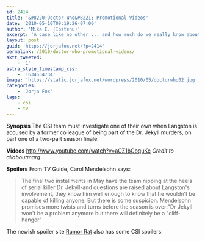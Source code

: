```yaml
---
id: 2414
title: '&#8220;Doctor Who&#8221; Promotional Videos'
date: '2010-05-10T09:19:26-07:00'
author: 'Mika E. (Ipstenu)'
excerpt: 'A case like no other ... and how much do we really know about Langston? Talk about this Thursday''s ep here!'
layout: post
guid: 'https://jorjafox.net/?p=2414'
permalink: /2010/doctor-who-promotional-videos/
aktt_tweeted:
    - '1'
astra_style_timestamp_css:
    - '1634534734'
image: 'https://static.jorjafox.net/wordpress/2010/05/doctorwho02.jpg'
categories:
    - 'Jorja Fox'
tags:
    - csi
    - tv
---
```


<strong>Synopsis</strong>
The CSI team must investigate one of their own when Langston is accused by a former colleague of being part of the Dr. Jekyll murders, on part one of a two-part season finale.

<strong>Videos</strong>
http://www.youtube.com/watch?v=aCZ1bCbquKc
<em>Credit to allaboutmarg</em>

<strong>Spoilers</strong>
From TV Guide, Carol Mendelsohn says:
<blockquote>The final two installments in May have the team nipping at the heels of serial killer Dr. Jekyll-and questions are raised about Langston's involvement, they know him well enough to know that he wouldn't be capable of killing anyone. But there is some suspicion. Mendelsohn promises more twists and turns before the season is over:"Dr Jekyll won't be a problem anymore but there will definitely be a "cliff-hanger"</blockquote>

The newish spoiler site <a href="http://rumorrat.com/?s=CSI">Rumor Rat</a> also has some CSI spoilers.


